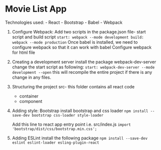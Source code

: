 Movie List App
==============

Technologies used:
    - React
    - Bootstrap
    - Babel
    - Webpack

1. Configure Webpack:
    Add two scripts in the package.json file- start script and build script
    `
    start: webpack --mode development
    build: webpack --mode production
    `
    Once babel is installed, we need to configure webpack so that it can work with babel
    Configure webpack for html file

2. Creating a development server
    install the package webpack-dev-server
    change the start script as following:
        `start: webpack-dev-server --mode development --open`
    this will recompile the entire project if there is any change in any files.

3. Structuring the project
   src- this folder contains all react code
    - container
    - component 

4. Adding style: Bootstrap
    install bootstrap and css loader
    `npm install --save-dev bootstrap css-loader style-loader`

    Add this line to react app entry point i.e. src/index.js
    `import 'bootstrap/dist/css/bootstrap.min.css';`

5. Adding ESLint
    install the following package
    `npm install --save-dev eslint eslint-loader esling-plugin-react`


